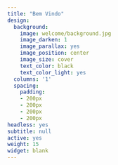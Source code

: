 ```yaml
---
title: "Bem Vindo"
design:
  background:
    image: welcome/background.jpg
    image_darken: 1
    image_parallax: yes
    image_position: center
    image_size: cover
    text_color: black
    text_color_light: yes
  columns: '1'
  spacing:
    padding:
    - 200px
    - 200px
    - 200px
    - 200px
headless: yes
subtitle: null
active: yes
weight: 15
widget: blank
---
```


